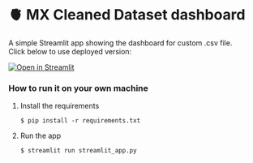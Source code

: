 # :anatomical_heart: MX Cleaned Dataset dashboard

A simple Streamlit app showing the dashboard for custom .csv file.\
Click below to use deployed version:

[![Open in Streamlit](https://static.streamlit.io/badges/streamlit_badge_black_white.svg)](https://stopshock-mx-data-dashboard.streamlit.app/)

### How to run it on your own machine

1. Install the requirements

   ```
   $ pip install -r requirements.txt
   ```

2. Run the app

   ```
   $ streamlit run streamlit_app.py
   ```
